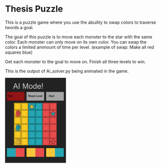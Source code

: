 # Thesis Puzzle

This is a puzzle game where you use the abuility to swap colors to traverse twords a goal.

The goal of this puzzle is to move each monster to the star with the same color. Each monster can only move on its own color. You can swap the colors a limited ammount of time per level. (example of swap: Make all red squares blue)

Get each monster to the goal to move on. Finish all three levels to win.

This is the output of Ai_solver.py being animated in the game.

<img src="assets/AI_working.gif" width=200><br>
